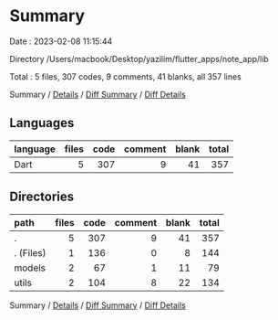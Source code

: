 # Summary

Date : 2023-02-08 11:15:44

Directory /Users/macbook/Desktop/yazilim/flutter_apps/note_app/lib

Total : 5 files,  307 codes, 9 comments, 41 blanks, all 357 lines

Summary / [Details](details.md) / [Diff Summary](diff.md) / [Diff Details](diff-details.md)

## Languages
| language | files | code | comment | blank | total |
| :--- | ---: | ---: | ---: | ---: | ---: |
| Dart | 5 | 307 | 9 | 41 | 357 |

## Directories
| path | files | code | comment | blank | total |
| :--- | ---: | ---: | ---: | ---: | ---: |
| . | 5 | 307 | 9 | 41 | 357 |
| . (Files) | 1 | 136 | 0 | 8 | 144 |
| models | 2 | 67 | 1 | 11 | 79 |
| utils | 2 | 104 | 8 | 22 | 134 |

Summary / [Details](details.md) / [Diff Summary](diff.md) / [Diff Details](diff-details.md)